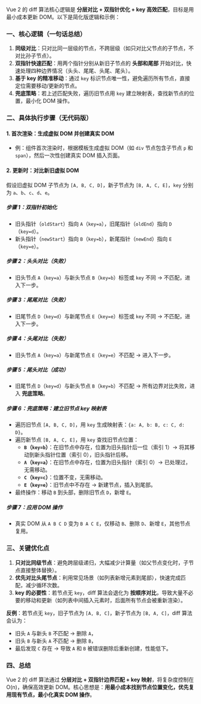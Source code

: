 Vue 2 的 diff 算法核心逻辑是 **分层对比 + 双指针优化 + key 高效匹配**，目标是用最小成本更新 DOM。以下是简化版逻辑和示例：

### **一、核心逻辑（一句话总结）**

1. **同级对比**：只对比同一层级的节点，不跨层级（如只对比父节点的子节点，不对比孙子节点）。
2. **双指针快速匹配**：用两个指针分别从新旧子节点的 **头部和尾部** 开始对比，快速处理四种边界情况（头头、尾尾、头尾、尾头）。
3. **基于 key 的精准移动**：通过 `key` 标识节点唯一性，避免遍历所有节点，直接定位需要移动/更新的节点。
4. **兜底策略**：若上述匹配失败，遍历旧节点用 `key` 建立映射表，查找新节点的位置，最小化 DOM 操作。

### **二、具体执行步骤（无代码版）**

#### **1. 首次渲染：生成虚拟 DOM 并创建真实 DOM**

- 例：组件首次渲染时，根据模板生成虚拟 DOM（如 `div` 节点包含子节点 `p` 和 `span`），然后一次性创建真实 DOM 插入页面。

#### **2. 更新时：对比新旧虚拟 DOM**

假设旧虚拟 DOM 子节点为 `[A, B, C, D]`，新子节点为 `[B, A, C, E]`，`key` 分别为 `a`、`b`、`c`、`d`、`e`。

##### **步骤 1：双指针初始化**

- 旧头指针（`oldStart`）指向 `A`（`key=a`），旧尾指针（`oldEnd`）指向 `D`（`key=d`）。
- 新头指针（`newStart`）指向 `B`（`key=b`），新尾指针（`newEnd`）指向 `E`（`key=e`）。

##### **步骤 2：头头对比（失败）**

- 旧头节点 `A`（`key=a`）与新头节点 `B`（`key=b`）标签或 `key` 不同 → 不匹配，进入下一步。

##### **步骤 3：尾尾对比（失败）**

- 旧尾节点 `D`（`key=d`）与新尾节点 `E`（`key=e`）标签或 `key` 不同 → 不匹配，进入下一步。

##### **步骤 4：头尾对比（失败）**

- 旧头节点 `A`（`key=a`）与新尾节点 `E`（`key=e`）不匹配 → 进入下一步。

##### **步骤 5：尾头对比（成功）**

- 旧尾节点 `D`（`key=d`）与新头节点 `B`（`key=b`）不匹配 → 所有边界对比失败，进入 **兜底策略**。

##### **步骤 6：兜底策略：建立旧节点 key 映射表**

- 遍历旧节点 `[A, B, C, D]`，用 `key` 生成映射表：`{a: A, b: B, c: C, d: D}`。
- 遍历新节点 `[B, A, C, E]`，用 `key` 查找旧节点位置：
  - **`B`（`key=b`）**：在旧节点中存在，位置为旧头指针后一位（索引 1）→ 将其移动到新头指针位置（索引 0），旧头指针后移。
  - **`A`（`key=a`）**：在旧节点中存在，位置为旧头指针（索引 0）→ 已处理过，无需移动。
  - **`C`（`key=c`）**：位置不变，无需移动。
  - **`E`（`key=e`）**：旧节点中不存在 → 新建节点，插入到尾部。
- 最终操作：移动 `B` 到头部，删除旧节点 `D`，新增 `E`。

##### **步骤 7：应用 DOM 操作**

- 真实 DOM 从 `A B C D` 变为 `B A C E`，仅移动 `B`、删除 `D`、新增 `E`，其他节点复用。

### **三、关键优化点**

1. **只对比同级节点**：避免跨层级递归，大幅减少计算量（如父节点变化时，子节点直接整体替换）。
2. **优先对比头尾节点**：利用常见场景（如列表新增元素到尾部），快速完成匹配，减少循环次数。
3. **key 的必要性**：若节点无 `key`，diff 算法会退化为 **按顺序对比**，导致大量不必要的移动和更新（如列表中间插入元素时，后面所有节点会被重新渲染）。

**反例**：若节点无 `key`，旧子节点为 `[A, B, C]`，新子节点为 `[B, A, C]`，diff 算法会认为：

- 旧头 `A` 与新头 `B` 不匹配 → 删除 `A`，
- 旧头 `B` 与新头 `A` 不匹配 → 删除 `B`，
- 最后发现 `C` 存在 → 导致 `A` 和 `B` 被错误删除后重新创建，性能低下。

### **四、总结**

Vue 2 的 diff 算法通过 **分层对比 + 双指针边界匹配 + key 映射**，将复杂度控制在 O(n)，确保高效更新 DOM。核心思想是：**用最小成本找到节点位置变化，优先复用现有节点，最小化真实 DOM 操作**。
